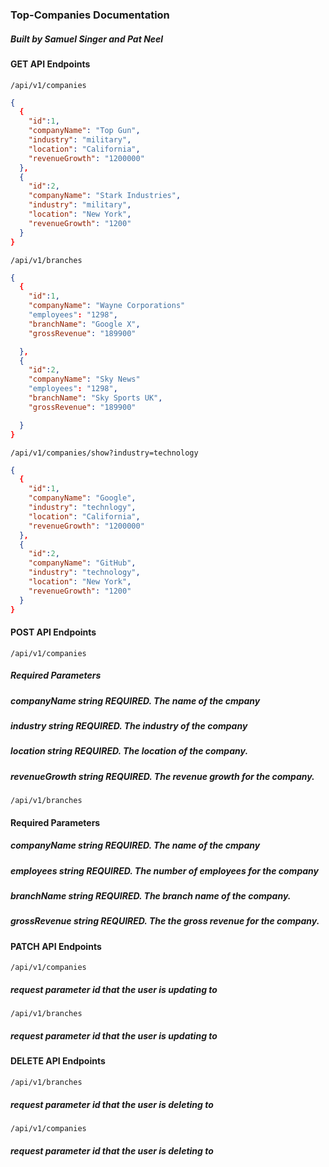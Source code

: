 ### Top-Companies Documentation

##### Built by Samuel Singer and Pat Neel

#### GET API Endpoints

`/api/v1/companies`
```json
{
  {
    "id":1, 
    "companyName": "Top Gun", 
    "industry": "military", 
    "location": "California", 
    "revenueGrowth": "1200000"
  },
  {
    "id":2, 
    "companyName": "Stark Industries", 
    "industry": "military", 
    "location": "New York", 
    "revenueGrowth": "1200"
  }
}
```

`/api/v1/branches`
```json
{
  {
    "id":1, 
    "companyName": "Wayne Corporations"
    "employees": "1298",
    "branchName": "Google X",
    "grossRevenue": "189900"

  },
  {
    "id":2, 
    "companyName": "Sky News"
    "employees": "1298",
    "branchName": "Sky Sports UK",
    "grossRevenue": "189900"

  }
}
```

`/api/v1/companies/show?industry=technology`

```json
{
  {
    "id":1, 
    "companyName": "Google", 
    "industry": "technlogy", 
    "location": "California", 
    "revenueGrowth": "1200000"
  },
  {
    "id":2, 
    "companyName": "GitHub", 
    "industry": "technology", 
    "location": "New York", 
    "revenueGrowth": "1200"
  }
}
```

#### POST API Endpoints

`/api/v1/companies`

##### Required Parameters

##### companyName string REQUIRED. The name of the cmpany
##### industry string REQUIRED. The industry of the company
##### location string REQUIRED. The location of the company.
##### revenueGrowth string REQUIRED. The revenue growth for the company.

`/api/v1/branches`

#### Required Parameters

##### companyName string REQUIRED. The name of the cmpany
##### employees string REQUIRED. The number of employees for the company
##### branchName string REQUIRED. The branch name of the company.
##### grossRevenue string REQUIRED. The the gross revenue for the company.

#### PATCH API Endpoints

`/api/v1/companies`

##### request parameter id that the user is updating to


`/api/v1/branches`

##### request parameter id that the user is updating to

#### DELETE API Endpoints

`/api/v1/branches`

##### request parameter id that the user is deleting to

`/api/v1/companies`

##### request parameter id that the user is deleting to

